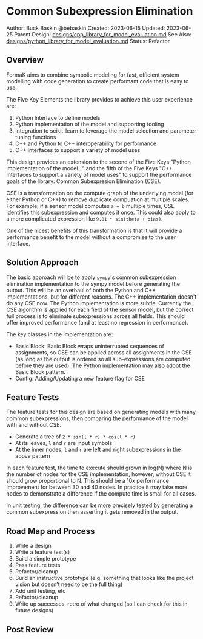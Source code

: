 # Common Subexpression Elimination

Author: Buck Baskin @bebaskin
Created: 2023-06-15
Updated: 2023-06-25
Parent Design: [designs/cpp_library_for_model_evaluation.md](../designs/cpp_library_for_model_evaluation.md)
See Also: [designs/python_library_for_model_evaluation.md](../designs/python_library_for_model_evaluation.md)
Status: Refactor

## Overview

FormaK aims to combine symbolic modeling for fast, efficient system modelling
with code generation to create performant code that is easy to use.

The Five Key Elements the library provides to achieve this user experience are:
1. Python Interface to define models
2. Python implementation of the model and supporting tooling
3. Integration to scikit-learn to leverage the model selection and parameter tuning functions
4. C++ and Python to C++ interoperability for performance
5. C++ interfaces to support a variety of model uses

This design provides an extension to the second of the Five Keys "Python
implementation of the model..." and the fifth of the Five Keys "C++ interfaces
to support a variety of model uses" to support the performance goals of the
library: Common Subexpresion Elimination (CSE).

CSE is a transformation on the compute graph of the underlying model (for
either Python or C++) to remove duplicate compuation at multiple scales. For
example, if a sensor model computes `a + b` multiple times, CSE identifies this
subexpression and computes it once. This could also apply to a more complicated
expression like `9.81 * sin(theta + bias)`.

One of the nicest benefits of this transformation is that it will provide a
performance benefit to the model without a compromise to the user interface.

## Solution Approach

The basic approach will be to apply `sympy`'s common subexpression elimination
implementation to the sympy model before generating the output. This will be an
overhaul of both the Python and C++ implementations, but for different reasons.
The C++ implementation doesn't do any CSE now. The Python implementation is
more subtle. Currently the CSE algorithm is applied for each field of the
sensor model, but the correct full process is to eliminate subexpressions
across all fields. This should offer improved performance (and at least no
regression in performance).

The key classes in the implementation are:
- Basic Block: Basic Block wraps uninterrupted sequences of assignments, so CSE can be applied across all assignments in the CSE (as long as the output is ordered so all sub-expressions are computed before they are used). The Python implementation may also adopt the Basic Block pattern.
- Config: Adding/Updating a new feature flag for CSE

## Feature Tests

The feature tests for this design are based on generating models with many
common subexpressions, then comparing the performance of the model with and
without CSE.

- Generate a tree of `2 * sin(l * r) * cos(l * r)`
- At its leaves, `l` and `r` are input symbols
- At the inner nodes, `l` and `r` are left and right subexpressions in the above pattern

In each feature test, the time to execute should grown in log(N) where N is the
number of nodes for the CSE implementation; however, without CSE it should grow
proportional to N. This should be a 10x performance improvement for between 30
and 40 nodes. In practice it may take more nodes to demonstrate a difference if
the compute time is small for all cases.

In unit testing, the difference can be more precisely tested by generating a
common subexpression then asserting it gets removed in the output.

## Road Map and Process

1. Write a design
2. Write a feature test(s)
3. Build a simple prototype
4. Pass feature tests
5. Refactor/cleanup
6. Build an instructive prototype (e.g. something that looks like the project vision but doesn’t need to be the full thing)
7. Add unit testing, etc
8. Refactor/cleanup
9. Write up successes, retro of what changed (so I can check for this in future designs)

## Post Review
